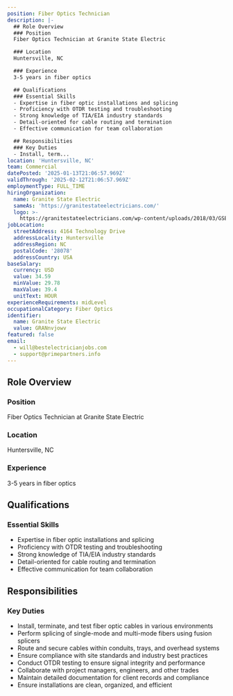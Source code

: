 ```yaml
---
position: Fiber Optics Technician
description: |-
  ## Role Overview
  ### Position
  Fiber Optics Technician at Granite State Electric

  ### Location
  Huntersville, NC

  ### Experience
  3-5 years in fiber optics

  ## Qualifications
  ### Essential Skills
  - Expertise in fiber optic installations and splicing
  - Proficiency with OTDR testing and troubleshooting
  - Strong knowledge of TIA/EIA industry standards
  - Detail-oriented for cable routing and termination
  - Effective communication for team collaboration

  ## Responsibilities
  ### Key Duties
  - Install, term...
location: 'Huntersville, NC'
team: Commercial
datePosted: '2025-01-13T21:06:57.969Z'
validThrough: '2025-02-12T21:06:57.969Z'
employmentType: FULL_TIME
hiringOrganization:
  name: Granite State Electric
  sameAs: 'https://granitestateelectricians.com/'
  logo: >-
    https://granitestateelectricians.com/wp-content/uploads/2018/03/GSE-2c-Logo-4.jpg
jobLocation:
  streetAddress: 4164 Technology Drive
  addressLocality: Huntersville
  addressRegion: NC
  postalCode: '28078'
  addressCountry: USA
baseSalary:
  currency: USD
  value: 34.59
  minValue: 29.78
  maxValue: 39.4
  unitText: HOUR
experienceRequirements: midLevel
occupationalCategory: Fiber Optics
identifier:
  name: Granite State Electric
  value: GRANnvjowv
featured: false
email:
  - will@bestelectricianjobs.com
  - support@primepartners.info
---
```




## Role Overview
### Position
Fiber Optics Technician at Granite State Electric

### Location
Huntersville, NC

### Experience
3-5 years in fiber optics

## Qualifications
### Essential Skills
- Expertise in fiber optic installations and splicing
- Proficiency with OTDR testing and troubleshooting
- Strong knowledge of TIA/EIA industry standards
- Detail-oriented for cable routing and termination
- Effective communication for team collaboration

## Responsibilities
### Key Duties
- Install, terminate, and test fiber optic cables in various environments
- Perform splicing of single-mode and multi-mode fibers using fusion splicers
- Route and secure cables within conduits, trays, and overhead systems
- Ensure compliance with site standards and industry best practices
- Conduct OTDR testing to ensure signal integrity and performance
- Collaborate with project managers, engineers, and other trades
- Maintain detailed documentation for client records and compliance
- Ensure installations are clean, organized, and efficient